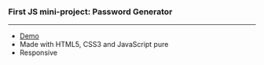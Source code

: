 ###  First JS mini-project: Password Generator

------------


- [Demo](https://sajjadjavazi.github.io/password-generator/ "Demo")
- Made with HTML5, CSS3 and JavaScript pure
- Responsive
